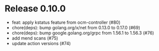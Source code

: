 # Release 0.10.0

- feat: apply kstatus feature from ocm-controller (#80)
- chore(deps): bump golang.org/x/net from 0.13.0 to 0.17.0 (#69)
- chore(deps): bump google.golang.org/grpc from 1.56.1 to 1.56.3 (#76)
- add mend scans (#75)
- update action versions (#74)
